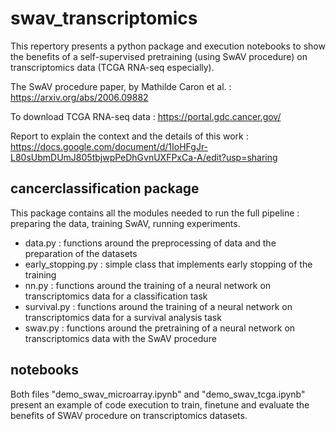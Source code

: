 # swav_transcriptomics
This repertory presents a python package and execution notebooks to show the benefits of a self-supervised pretraining (using SwAV procedure) on transcriptomics data (TCGA RNA-seq especially).

The SwAV procedure paper, by Mathilde Caron et al. : https://arxiv.org/abs/2006.09882

To download TCGA RNA-seq data : https://portal.gdc.cancer.gov/

Report to explain the context and the details of this work : https://docs.google.com/document/d/1IoHFgJr-L80sUbmDUmJ805tbjwpPeDhGvnUXFPxCa-A/edit?usp=sharing
## cancerclassification package
This package contains all the modules needed to run the full pipeline : preparing the data, training SwAV, running experiments.
- data.py : functions around the preprocessing of data and the preparation of the datasets
- early_stopping.py : simple class that implements early stopping of the training
- nn.py : functions around the training of a neural network on transcriptomics data for a classification task
- survival.py : functions around the training of a neural network on transcriptomics data for a survival analysis task
- swav.py : functions around the pretraining of a neural network on transcriptomics data with the SwAV procedure
## notebooks
Both files "demo_swav_microarray.ipynb" and "demo_swav_tcga.ipynb" present an example of code execution to train, finetune and evaluate the benefits of SWAV procedure on transcriptomics datasets.
